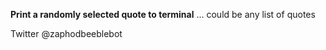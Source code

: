 **Print a randomly selected quote to terminal**  ... could be any list of quotes

Twitter @zaphodbeeblebot  
